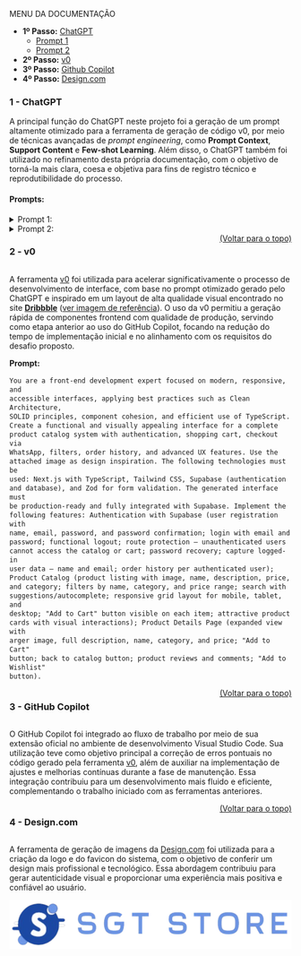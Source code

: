 <p>MENU DA DOCUMENTAÇÃO</p>
<ul id="menu">
    <li>
    <b>1º Passo:</b> 
        <a href="#chatgpt">ChatGPT</a>
        <ul>
            <li>
                <a href="#prompt-1">Prompt 1</a>
            </li>
            <li>
                <a href="#prompt-2">Prompt 2</a>
            </li>
        </ul>
    </li>
    <li>
    <b>2º Passo:</b> 
        <a href="#v0">v0</a>
    </li>
    <li>
    <b>3º Passo:</b> 
        <a href="#copilot">Github Copilot</a>
    </li>
    <li>
    <b>4º Passo:</b> 
        <a href="#design">Design.com</a>
    </li>
</ul>

<div id="chatgpt">

### 1 - ChatGPT

A principal função do ChatGPT neste projeto foi a geração de um prompt altamente otimizado para a ferramenta de geração de código v0, por meio de técnicas avançadas de _prompt engineering_, como **Prompt Context**, **Support Content** e **Few-shot Learning**. Além disso, o ChatGPT também foi utilizado no refinamento desta própria documentação, com o objetivo de torná-la mais clara, coesa e objetiva para fins de registro técnico e reprodutibilidade do processo.

#### **Prompts:**

<details>

<summary id="prompt-1"> Prompt 1:</summary>

```
You are a senior software development specialist, applying best
programming practices such as Clean Architecture, SOLID principles,
TDD, and well-structured, scalable code. Your task is to generate
a complete and functional user interface, based on the following
technical challenge description for the FullStack Developer position
- TypeScript and IACODE focus.
The project must implement all core and bonus features.
Use the provided visual reference as UI inspiration.
Prioritize high-quality code, well-defined UI components, and seamless UX.
Everything described must be treated as required in the final implementation.

PROJECT SPECIFICATIONS

DEADLINE: 7 days from the date the challenge is received
PROJECT NAME: stg-catalog-challenge
OBJECTIVE: Build a fully functional product catalog system with authentication,
using AI to accelerate low-code development, and integrate with WhatsApp for
order finalization.

CORE FUNCTIONALITIES
Authentication (Supabase)
    Login and registration screens
    Authentication via email/password
    Functional logout
    Route protection: non-authenticated users cannot access the catalog or cart
    Password recovery

Product Catalog
    Product list with image, name, price, and description
    Search/filter by product name
    Detailed product view (modal or separate page)
    Add to cart
    View cart with selected items
    Responsive interface (desktop and mobile)

WhatsApp Checkout Integration
    "Place Order" button in cart
    Generate formatted message with product data
    Redirect to wa.me with full order summary
    Clear cart after sending the order

TECHNICAL REQUIREMENTS
Mandatory Tech Stack:
    TypeScript (strictly typed)
    React or Next.js
    Supabase (authentication and database)
    Tailwind CSS for styling
    GitHub with a public repository

AI Usage:
    Use AI tools to accelerate development (ChatGPT, Cursor, v0.dev, Claude, etc.)
    Document in the README which AI tools were used and how
    Code must be clean, maintainable, and well-structured regardless of AI use

WhatsApp Integration:
    Use WhatsApp Business API or direct wa.me link
    Format the order message clearly and professionally
    Include customer data and list of selected products

SUPABASE DATABASE STRUCTURE
Tables:
    products: id, name, description, price, image_url, category, created_at
    cart_items: id, user_id, product_id, quantity, created_at
    users: managed automatically by Supabase Auth

Seed the database with at least 12 products across various categories:
    Electronics, clothing, home, sports
    Use realistic product prices (in BRL - R$)
    Use high-quality product images (Unsplash or Pexels)
    Write appealing descriptions

REQUIRED SCREENS
Screen 1: Login / Registration
    Login form (email and password)
    Registration form (full name, email, password, confirm password)
    Form validation
    Error/success feedback
    Auto-redirect after login

Screen 2: Main Catalog
    Responsive grid layout with at least 12 products
    Each product displays: image, name, price
    "Add to Cart" button on each product
    Navigation to the cart

Screen 3: Product Details
    Modal or page with expanded product info
    Larger image, full description, name, price
    "Add to Cart" button
    Back to catalog button

Screen 4: Shopping Cart
    List of selected products
    Editable quantity
    Remove item button
    "Checkout via WhatsApp" button
    "Continue Shopping" button

Screen 5: Order Confirmation
    Final order summary
    Customer information
    List of products and total price
    Confirmation button that redirects to WhatsApp with the order

WHATSAPP ORDER FORMAT
The message sent via WhatsApp must follow this structure:

*NOVO PEDIDO - STG CATALOG*
Cliente:* [User Name]
Email:* [User Email]
PRODUTOS:
- [Product Name] - Qtd: [X] - R$ [price]
- ...
TOTAL: R$ [total]
---
Pedido realizado via STG Catalog

Implementation:
    Retrieve logged-in user data
    Format cart products in the message
    Calculate total
    Generate wa.me link
    Open link in a new tab
    Clear cart after sending

UI/UX AND VISUAL STYLE
Visual Design:
    Clean and modern e-commerce interface
    Professional color palette (suggestion: blue/green for e-commerce)
    Well-organized components with appropriate spacing
    Consistent icon usage (Lucide React or Heroicons)
    Visually attractive product cards

UX/UI:
    Intuitive marketplace-like experience
    Loading states during requests
    Visual feedback for user actions (login, add to cart, etc.)
    Smooth animations
    Responsive layout for at least 3 breakpoints (mobile, tablet, desktop)

Forms:
    Use zod for validation
    Show real-time validation and error feedback

Identity:
    Strong, visually appealing interface
    Tech-focused design with emphasis on both UX/UI and code quality

DEPLOYMENT & DELIVERY
    GitHub repository
        Name: stg-catalog-challenge
        Public visibility
        Main branch: main
        Production deploy via Vercel, Netlify or similar (required)
    README.md (required)
    Sections:
        About the project
        Tech stack used and rationale
        AI tools used and how they contributed
        How to run locally (step-by-step)
        Live links (app and Supabase if public)
        Full checklist of implemented features

ADDITIONAL (TO BE TREATED AS REQUIRED)
Bonus Features:
    Order history per user
    Advanced filters (category, price range)
    Discount coupons system
    Wishlist
    Product reviews and ratings
    Dark mode toggle
    PWA support
    Context API for state management
    Custom hooks
    Unit tests (Jest, Testing Library)
    Error boundaries
    SEO optimization
    Performance optimizations (lazy loading, memoization)
    Internationalization (i18n)

Advanced UI/UX:
    Framer Motion animations
    Skeleton loading
    Toast notifications
    Breadcrumbs
    Infinite scroll or pagination
    Search with autocomplete/suggestions

EVALUATION CRITERIA
Functionality (40%)
    Authentication fully functional
    Product catalog loads correctly
    Cart operations work as expected
    WhatsApp integration operational
    Live app deployed and accessible

Code Quality (30%)
    Proper TypeScript usage
    Organized, scalable project structure
    Clean and readable code
    Modern React/Next.js patterns

UI/UX (20%)
    Professional, polished UI
    Responsive and accessible design
    Visual feedback and transitions

AI Usage (10%)
    Clear README documentation of AI tools
    Reviewed and optimized generated code
    Effective use of AI with demonstrated understanding
```

</details>

<details>

<summary id="prompt-2"> Prompt 2:</summary>

```
Aperfeiçoe estes texto para serem utilizados na construção da documentação dos
promps e ferramentas utilizadas com IA:

### 1 - ChatGPT

A principal utilidade dessa inteligência artificial foi gerar um prompt otimizado
para ser utilizado na ferramenta de geração de código v0, através de técnicas de
prompt engineering como Prompt Context, Support Content e Few-shot Learning.
Além disso, essa IA também foi utilizada para aperfeiçoar esta própria documentação,
a fim de que ela se tornasse ainda mais clara e objetiva.
### 2 - v0

A partir do refinamento do prompt otimizado gerado pelo ChatGPT e uma inspiração
de layout retirada do website **[Dribbble](https://dribbble.com/)**
(Imagem em [anexo]("./images/inspiracao_v0.png)), a ferramenta de geração de
código <a href="https://v0.dev">v0</a> foi utilizada para otimização no tempo
de desenvolvimento de forma eficaz. Além disso, ela foi utilizada como ferramenta
anterior ao GitHub Copilot, de forma a otimizar o tempo de manutenção de código
e refinar o projeto para que ele atendesse os requisitos propostos pelo desafio.

### 3 - Github Copilot
A utilização do Github Copilot se deu através de sua extensão no ambiente de
desenvolvimento integrado Visual Studio Code, para a correção de eventuais erros
de código gerado pela IA <a href="#v0">v0</a> e otimização de atualizações
necessárias durante a fase de manutenção do código.

### 4 - Design.com
A ferramenta de geração de imagens da <a href="https://design.com">Design.com</a>
foi utilizada para a criação da logo e do favicon do sistema, afim de deixa-lo
com um design ainda mais profissional e tecnológico, gerando autenticidade e boa
experiência com o usuário
```

</details>

<div id="v0">

<div style="display: flex; justify-content:space-between">

### 2 - v0

<a href="#menu">
(Voltar para o topo)
</a>
</div>

A ferramenta [v0](https://v0.dev) foi utilizada para acelerar significativamente o processo de desenvolvimento de interface, com base no prompt otimizado gerado pelo ChatGPT e inspirado em um layout de alta qualidade visual encontrado no site **[Dribbble](https://dribbble.com/)** ([ver imagem de referência](./images/inspiracao_v0.png)). O uso da v0 permitiu a geração rápida de componentes frontend com qualidade de produção, servindo como etapa anterior ao uso do GitHub Copilot, focando na redução do tempo de implementação inicial e no alinhamento com os requisitos do desafio proposto.

**Prompt:**

```
You are a front-end development expert focused on modern, responsive, and
accessible interfaces, applying best practices such as Clean Architecture,
SOLID principles, component cohesion, and efficient use of TypeScript.
Create a functional and visually appealing interface for a complete
product catalog system with authentication, shopping cart, checkout via
WhatsApp, filters, order history, and advanced UX features. Use the
attached image as design inspiration. The following technologies must be
used: Next.js with TypeScript, Tailwind CSS, Supabase (authentication
and database), and Zod for form validation. The generated interface must
be production-ready and fully integrated with Supabase. Implement the
following features: Authentication with Supabase (user registration with
name, email, password, and password confirmation; login with email and
password; functional logout; route protection – unauthenticated users
cannot access the catalog or cart; password recovery; capture logged-in
user data – name and email; order history per authenticated user);
Product Catalog (product listing with image, name, description, price,
and category; filters by name, category, and price range; search with
suggestions/autocomplete; responsive grid layout for mobile, tablet, and
desktop; "Add to Cart" button visible on each item; attractive product
cards with visual interactions); Product Details Page (expanded view with
arger image, full description, name, category, and price; "Add to Cart"
button; back to catalog button; product reviews and comments; "Add to Wishlist"
button).
```

</div>

<div id="copilot">

<div style="display: flex; justify-content:space-between">

### 3 - GitHub Copilot

<a href="#menu">
(Voltar para o topo)
</a>
</div>

O GitHub Copilot foi integrado ao fluxo de trabalho por meio de sua extensão oficial no ambiente de desenvolvimento Visual Studio Code. Sua utilização teve como objetivo principal a correção de erros pontuais no código gerado pela ferramenta [v0](#v0), além de auxiliar na implementação de ajustes e melhorias contínuas durante a fase de manutenção. Essa integração contribuiu para um desenvolvimento mais fluido e eficiente, complementando o trabalho iniciado com as ferramentas anteriores.

</div>

<div id="design">

<div style="display: flex; justify-content:space-between">

### 4 - <span>Design.com</span>

<a href="#menu">
(Voltar para o topo)
</a>
</div>

A ferramenta de geração de imagens da [Design.com](https://design.com) foi utilizada para a criação da logo e do favicon do sistema, com o objetivo de conferir um design mais profissional e tecnológico. Essa abordagem contribuiu para gerar autenticidade visual e proporcionar uma experiência mais positiva e confiável ao usuário.

<div style="display: flex; justify-content:space-between">
    <img src="../public/sgt_store_logo_light.png" />
</div>

</div>
